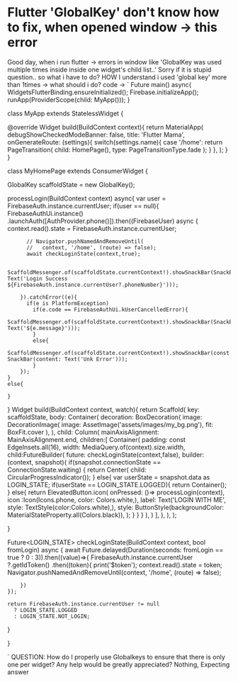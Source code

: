 
# Flutter 'GlobalKey' don't know how to fix, when opened window -> this error

Good day, when i run flutter -> errors in window like 'GlobalKey was used multiple times inside inside one widget's child list..' Sorry if it is stupid question.. so what i have to do?
HOW I understand i used 'global key' more than 1times -> what should i do?
code ->
`
Future<void> main() async{
  WidgetsFlutterBinding.ensureInitialized();
  Firebase.initializeApp();
  runApp(ProviderScope(child: MyApp()));
}

class MyApp extends StatelessWidget {
  
  @override
  Widget build(BuildContext context){
    return MaterialApp(
      debugShowCheckedModeBanner: false,
      title: 'Flutter Mama',
      onGenerateRoute: (settings){
        switch(settings.name){
          case '/home':
            return PageTransition(
              child: HomePage(),
              type: PageTransitionType.fade
          );
        }
      },
    );
  }
}

class MyHomePage extends ConsumerWidget {

  GlobalKey<ScaffoldState> scaffoldState = new GlobalKey();

  processLogin(BuildContext context) async{
    var user = FirebaseAuth.instance.currentUser;
    if(user == null){
      FirebaseAuthUi.instance()
        .launchAuth([AuthProvider.phone()]).then((FirebaseUser) async {
          context.read().state = FirebaseAuth.instance.currentUser;

          // Navigator.pushNamedAndRemoveUntil(
          //   context, '/home', (route) => false);
          await checkLoginState(context,true);
            
           ScaffoldMessenger.of(scaffoldState.currentContext!).showSnackBar(SnackBar(content: Text('Login Success ${FirebaseAuth.instance.currentUser?.phoneNumber}')));

        }).catchError((e){
          if(e is PlatformException)
            if(e.code == FirebaseAuthUi.kUserCancelledError){
              ScaffoldMessenger.of(scaffoldState.currentContext!).showSnackBar(SnackBar(content: Text('${e.message}')));
            }
            else{
              ScaffoldMessenger.of(scaffoldState.currentContext!).showSnackBar(const SnackBar(content: Text('Unk Error')));
            }
        });
    }
    else{

    }
  }
  Widget build(BuildContext context, watch){
      return  Scaffold(
      key: scaffoldState,
      body: Container(
        decoration: BoxDecoration(
          image: DecorationImage(
            image: AssetImage('assets/images/my_bg.png'),
            fit: BoxFit.cover
          ),
        ),
        child: Column(
          mainAxisAlignment: MainAxisAlignment.end,
          children:[
            Container(
              padding: const EdgeInsets.all(16),
              width: MediaQuery.of(context).size.width,
              child:FutureBuilder(
                future: checkLoginState(context,false),
                builder: (context, snapshot){
                  if(snapshot.connectionState == ConnectionState.waiting) {
                    return Center(
                      child: CircularProgressIndicator());
                  } else{
                    var userState = snapshot.data as LOGIN_STATE;
                    if(userState == LOGIN_STATE.LOGGED){
                      return Container();
                    }
                    else{
                      return ElevatedButton.icon(
                        onPressed: ()=> processLogin(context),
                        icon :Icon(Icons.phone, color: Colors.white,),
                        label: Text('LOGIN WITH ME', style: TextStyle(color:Colors.white),),
                        style: ButtonStyle(backgroundColor: MaterialStateProperty.all(Colors.black)),
                        );
                    }
                  }
                }
              ),
            )
          ],
        ),
      ),
    );
  
  }
  
  Future<LOGIN_STATE> checkLoginState(BuildContext context, bool fromLogin) async {
    await Future.delayed(Duration(seconds: fromLogin == true ? 0 : 3)).then((value)=>{
      FirebaseAuth.instance.currentUser
        ?.getIdToken()
        .then((token){
          print('$token');
          context.read().state = token;
          Navigator.pushNamedAndRemoveUntil(context, '/home', (route) => false);

        })
    });

    return FirebaseAuth.instance.currentUser != null 
      ? LOGIN_STATE.LOGGED
      : LOGIN_STATE.NOT_LOGIN;

  }

}

`
QUESTION:
How do I properly use Globalkeys to ensure that there is only one per widget? Any help would be greatly appreciated?
Nothing, Expecting answer

        